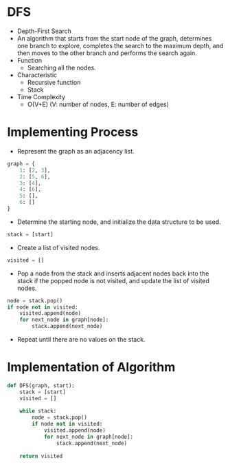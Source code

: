 # DFS
- Depth-First Search
- An algorithm that starts from the start node of the graph, determines one branch to explore, completes the search to the maximum depth, and then moves to the other branch and performs the search again.
- Function
  - Searching all the nodes.
- Characteristic
  - Recursive function
  - Stack
- Time Complexity
  - O(V+E) (V: number of nodes, E: number of edges)
 
# Implementing Process
- Represent the graph as an adjacency list.
```python
graph = {
    1: [2, 3],
    2: [5, 6],
    3: [4],
    4: [6],
    5: [],
    6: []
}
```
- Determine the starting node, and initialize the data structure to be used.
```python
stack = [start]
```
- Create a list of visited nodes.
```python
visited = []
```
- Pop a node from the stack and inserts adjacent nodes back into the stack if the popped node is not visited, and update the list of visited nodes.
```python
node = stack.pop()
if node not in visited:
    visited.append(node)
    for next_node in graph[node]:
        stack.append(next_node)
```
- Repeat until there are no values ​​on the stack.

# Implementation of Algorithm
```python
def DFS(graph, start):
    stack = [start]
    visited = []
    
    while stack:
        node = stack.pop()
        if node not in visited:
            visited.append(node)
            for next_node in graph[node]:
                stack.append(next_node)
    
    return visited
```
